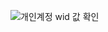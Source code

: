 ![개인계정 wid 값 확인](https://github.com/user-attachments/assets/a9ea2a6e-285e-4a68-a7da-df6a0371a366)
